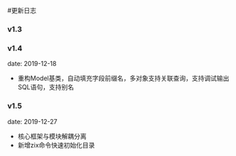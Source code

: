 #更新日志 

### v1.3

### v1.4

date: 2019-12-18

- 重构Model基类，自动填充字段前缀名，多对象支持关联查询，支持调试输出SQL语句，支持别名

### v1.5

date: 2019-12-27

- 核心框架与模块解耦分离
- 新增zix命令快速初始化目录




